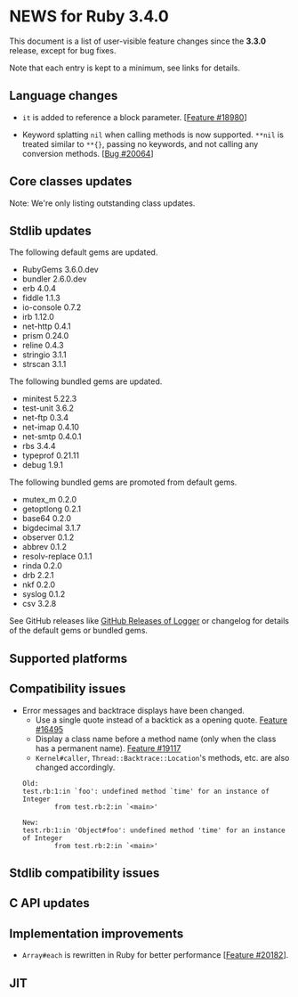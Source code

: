# NEWS for Ruby 3.4.0

This document is a list of user-visible feature changes
since the **3.3.0** release, except for bug fixes.

Note that each entry is kept to a minimum, see links for details.

## Language changes

* `it` is added to reference a block parameter. [[Feature #18980]]

* Keyword splatting `nil` when calling methods is now supported.
  `**nil` is treated similar to `**{}`, passing no keywords,
  and not calling any conversion methods.
  [[Bug #20064]]

## Core classes updates

Note: We're only listing outstanding class updates.

## Stdlib updates

The following default gems are updated.

* RubyGems 3.6.0.dev
* bundler 2.6.0.dev
* erb 4.0.4
* fiddle 1.1.3
* io-console 0.7.2
* irb 1.12.0
* net-http 0.4.1
* prism 0.24.0
* reline 0.4.3
* stringio 3.1.1
* strscan 3.1.1

The following bundled gems are updated.

* minitest 5.22.3
* test-unit 3.6.2
* net-ftp 0.3.4
* net-imap 0.4.10
* net-smtp 0.4.0.1
* rbs 3.4.4
* typeprof 0.21.11
* debug 1.9.1

The following bundled gems are promoted from default gems.

* mutex_m 0.2.0
* getoptlong 0.2.1
* base64 0.2.0
* bigdecimal 3.1.7
* observer 0.1.2
* abbrev 0.1.2
* resolv-replace 0.1.1
* rinda 0.2.0
* drb 2.2.1
* nkf 0.2.0
* syslog 0.1.2
* csv 3.2.8

See GitHub releases like [GitHub Releases of Logger](https://github.com/ruby/logger/releases) or changelog for details of the default gems or bundled gems.

## Supported platforms

## Compatibility issues

* Error messages and backtrace displays have been changed.
  * Use a single quote instead of a backtick as a opening quote. [Feature #16495]
  * Display a class name before a method name (only when the class has a permanent name). [Feature #19117]
  * `Kernel#caller`, `Thread::Backtrace::Location`'s methods, etc. are also changed accordingly.
  ```
  Old:
  test.rb:1:in `foo': undefined method `time' for an instance of Integer
          from test.rb:2:in `<main>'

  New:
  test.rb:1:in 'Object#foo': undefined method 'time' for an instance of Integer
          from test.rb:2:in `<main>'
  ```

## Stdlib compatibility issues

## C API updates

## Implementation improvements

* `Array#each` is rewritten in Ruby for better performance [[Feature #20182]].

## JIT

[Feature #16495]: https://bugs.ruby-lang.org/issues/16495
[Feature #18980]: https://bugs.ruby-lang.org/issues/18980
[Feature #19117]: https://bugs.ruby-lang.org/issues/19117
[Bug #20064]:     https://bugs.ruby-lang.org/issues/20064
[Feature #20182]: https://bugs.ruby-lang.org/issues/20182

